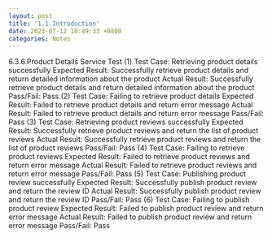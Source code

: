 ```yaml
---
layout: post
title: '1.1.Introduction'
date: 2023-07-12 10:49:33 +0800
categories: Notes
---
```


6.3.6.Product Details Service Test
(1) Test Case: Retrieving product details successfully
Expected Result: Successfully retrieve product details and return detailed information about the product
Actual Result: Successfully retrieve product details and return detailed information about the product
Pass/Fail: Pass
(2) Test Case: Failing to retrieve product details
Expected Result: Failed to retrieve product details and return error message
Actual Result: Failed to retrieve product details and return error message
Pass/Fail: Pass
(3) Test Case: Retrieving product reviews successfully
Expected Result: Successfully retrieve product reviews and return the list of product reviews
Actual Result: Successfully retrieve product reviews and return the list of product reviews
Pass/Fail: Pass
(4) Test Case: Failing to retrieve product reviews
Expected Result: Failed to retrieve product reviews and return error message
Actual Result: Failed to retrieve product reviews and return error message
Pass/Fail: Pass
(5) Test Case: Publishing product review successfully
Expected Result: Successfully publish product review and return the review ID
Actual Result: Successfully publish product review and return the review ID
Pass/Fail: Pass
(6) Test Case: Failing to publish product review
Expected Result: Failed to publish product review and return error message
Actual Result: Failed to publish product review and return error message
Pass/Fail: Pass
